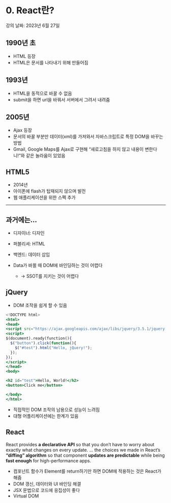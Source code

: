 # 0. React란?

강의 날짜: 2023년 6월 27일

## 1990년 초

- HTML 등장
- HTML은 문서를 나타내기 위해 만들어짐

## 1993년

- HTML을 동적으로 바꿀 수 없음
- submit을 하면 url을 바꿔서 서버에서 그려서 내려줌

## 2005년

- Ajax 등장
- 문서의 바꿀 부분만 데이터(xml)를 가져와서 자바스크립트로 특정 DOM을 바꾸는 방법
- Gmail, Google Maps를 Ajax로 구현해 “새로고침을 하지 않고 내용이 변한다니!”와 같은 놀라움이 있었음

## HTML5

- 2014년
- 아이폰에 flash가 탑재되지 않으며 발전
- 웹 애플리케이션을 위한 스펙 추가

---

## 과거에는…

- 디자이너: 디자인
- 퍼블리셔: HTML
- 백엔드: 데이터 삽입

- Data가 바뀔 때 DOM에 바인딩하는 것이 어렵다
    - → SSOT를 지키는 것이 어렵다

## jQuery

- DOM 조작을 쉽게 할 수 있음

```jsx
<!DOCTYPE html>
<html>
<head>
<script src="https://ajax.googleapis.com/ajax/libs/jquery/3.5.1/jquery.min.js"></script>
<script>
$(document).ready(function(){
  $("button").click(function(){
    $("#test").html("Hello, jQuery!");
  });
});
</script>
</head>
<body>

<h2 id="test">Hello, World!</h2>
<button>Click me</button>

</body>
</html>
```

- 직접적인 DOM 조작의 남용으로 성능이 느려짐
- 대형 어플리케이션에는 한계가 있음

## React

React provides **a declarative API** so that you don’t have to worry about exactly what changes on every update. … the choices we made in React’s **“diffing” algorithm** so that component **updates are predictable** while being **fast enough** for high-performance apps.

- 컴포넌트 함수가 Element를 return하기만 하면 DOM에 적용하는 것은 React가 해줌
- DOM 갱신, 데이터와 UI 바인딩 해결
- JSX 문법으로 코드에 응집성이 좋다
- Virtual DOM